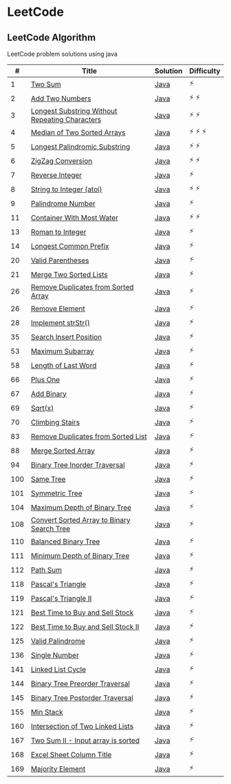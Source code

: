 # LeetCode

## LeetCode Algorithm

LeetCode problem solutions using java

| #   | Title                                                                                                                           | Solution                                                                                            | Difficulty        |
|-----|---------------------------------------------------------------------------------------------------------------------------------|-----------------------------------------------------------------------------------------------------|-------------------|
| 1   | [Two Sum](https://leetcode.com/problems/two-sum/)                                                                               | [Java](./Algorithms/TwoSum/TwoSum.java)                                                             | :zap:             |
| 2   | [Add Two Numbers](https://leetcode.com/problems/add-two-numbers/)                                                               | [Java](./Algorithms/AddTwoNumbers/AddTwoNumbers.java)                                               | :zap: :zap:       |
| 3   | [Longest Substring Without Repeating Characters](https://leetcode.com/problems/longest-substring-without-repeating-characters/) | [Java](./Algorithms/LongestSubstring/LongestSubstringWithoutRepeating.java)                         | :zap: :zap:       |
| 4   | [Median of Two Sorted Arrays](https://leetcode.com/problems/median-of-two-sorted-arrays/)                                       | [Java](./Algorithms/MedianofTwoSortedArrays/MedianofTwoSortedArrays.java)                           | :zap: :zap: :zap: |
| 5   | [Longest Palindromic Substring](https://leetcode.com/problems/longest-palindromic-substring/)                                   | [Java](./Algorithms/LongestPalindromicSubstring/LongestPalindromicSubstring.java)                   | :zap: :zap:       |
| 6   | [ZigZag Conversion](https://leetcode.com/problems/zigzag-conversion/)                                                           | [Java](./Algorithms/ZigZagConversion/ZigZagConversion.java)                                         | :zap: :zap:       |
| 7   | [Reverse Integer](https://leetcode.com/problems/reverse-integer/)                                                               | [Java](./Algorithms/ReverseInteger/ReverseInteger.java)                                             | :zap:             |
| 8   | [String to Integer (atoi)](https://leetcode.com/problems/string-to-integer-atoi/)                                               | [Java](./Algorithms/StringtoIntegerAtoi/StringtoIntegerAtoi.java)                                   | :zap: :zap:       |
| 9   | [Palindrome Number](https://leetcode.com/problems/palindrome-number/)                                                           | [Java](./Algorithms/PalindromeNumber/PalindromeNumber.java)                                         | :zap:             |
| 11  | [Container With Most Water](https://leetcode.com/problems/container-with-most-water/)                                           | [Java](./Algorithms/ContainerWithMostWater/ContainerWithMostWater.java)                             | :zap: :zap:       |
| 13  | [Roman to Integer](https://leetcode.com/problems/roman-to-integer/)                                                             | [Java](./Algorithms/RomanToInteger/RomanToInteger.java)                                             | :zap:             |
| 14  | [Longest Common Prefix](https://leetcode.com/problems/longest-common-prefix/)                                                   | [Java](./Algorithms/LongestCommonPrefix/LongestCommonPrefix.java)                                   | :zap:             |
| 20  | [Valid Parentheses](https://leetcode.com/problems/valid-parentheses/)                                                           | [Java](./Algorithms/ValidParenthesis/ValidParenthesis.java)                                         | :zap:             |
| 21  | [Merge Two Sorted Lists](https://leetcode.com/problems/merge-two-sorted-lists/)                                                 | [Java](./Algorithms/MergeSortedLists/MergeSortedLists.java)                                         | :zap:             |
| 26  | [Remove Duplicates from Sorted Array](https://leetcode.com/problems/remove-duplicates-from-sorted-array/)                       | [Java](./Algorithms/RemoveDuplicatesFromArray/RemoveDuplicatesFromArray.java)                       | :zap:             |
| 26  | [Remove Element](https://leetcode.com/problems/remove-element/)                                                                 | [Java](./Algorithms/RemoveElement/RemoveElement.java)                                               | :zap:             |
| 28  | [Implement strStr()](https://leetcode.com/problems/implement-strstr/)                                                           | [Java](./Algorithms/ImplementStr/ImplementStr.java)                                                 | :zap:             |
| 35  | [Search Insert Position](https://leetcode.com/problems/search-insert-position/)                                                 | [Java](./Algorithms/SearchInsertPosition/SearchInsertPosition.java)                                 | :zap:             |
| 53  | [Maximum Subarray](https://leetcode.com/problems/maximum-subarray/)                                                             | [Java](./Algorithms/MaximumSubarray/MaximumSubarray.java)                                           | :zap:             |
| 58  | [Length of Last Word](https://leetcode.com/problems/length-of-last-word/)                                                       | [Java](./Algorithms/LengthOfLastWord/LengthOfLastWord.java)                                         | :zap:             |
| 66  | [Plus One](https://leetcode.com/problems/plus-one/)                                                                             | [Java](./Algorithms/PlusOne/PlusOne.java)                                                           | :zap:             |
| 67  | [Add Binary](https://leetcode.com/problems/add-binary/)                                                                         | [Java](./Algorithms/AddBinary/AddBinary.java)                                                       | :zap:             |
| 69  | [Sqrt(x)](https://leetcode.com/problems/sqrtx/)                                                                                 | [Java](./Algorithms/Sqrt/Sqrt.java)                                                                 | :zap:             |
| 70  | [Climbing Stairs](https://leetcode.com/problems/climbing-stairs/)                                                               | [Java](./Algorithms/ClimbingStairs/ClimbingStairs.java)                                             | :zap:             |
| 83  | [Remove Duplicates from Sorted List](https://leetcode.com/problems/remove-duplicates-from-sorted-list/)                         | [Java](./Algorithms/RemoveDuplicatesfromSortedList/RemoveDuplicatesfromSortedList.java)             | :zap:             |
| 88  | [Merge Sorted Array](https://leetcode.com/problems/merge-sorted-array/)                                                         | [Java](./Algorithms/MergeSortedArray/MergeSortedArray.java)                                         | :zap:             |
| 94  | [Binary Tree Inorder Traversal](https://leetcode.com/problems/binary-tree-inorder-traversal/)                                   | [Java](./Algorithms/BinaryTreeInorderTraversal/BinaryTreeInorderTraversal.java)                     | :zap:             |
| 100 | [Same Tree](https://leetcode.com/problems/same-tree/)                                                                           | [Java](./Algorithms/SameTree/SameTree.java)                                                         | :zap:             |
| 101 | [Symmetric Tree](https://leetcode.com/problems/symmetric-tree/)                                                                 | [Java](./Algorithms/SymmetricTree/SymmetricTree.java)                                               | :zap:             |
| 104 | [Maximum Depth of Binary Tree](https://leetcode.com/problems/maximum-depth-of-binary-tree/)                                     | [Java](./Algorithms/MaximumDepthofBinaryTree/MaximumDepthofBinaryTree.java)                         | :zap:             |
| 108 | [Convert Sorted Array to Binary Search Tree](https://leetcode.com/problems/convert-sorted-array-to-binary-search-tree/)         | [Java](./Algorithms/ConvertSortedArraytoBinarySearchTree/ConvertSortedArraytoBinarySearchTree.java) | :zap:             |
| 110 | [Balanced Binary Tree](https://leetcode.com/problems/balanced-binary-tree/)                                                     | [Java](./Algorithms/BalancedBinaryTree/BalancedBinaryTree.java)                                     | :zap:             |
| 111 | [Minimum Depth of Binary Tree](https://leetcode.com/problems/minimum-depth-of-binary-tree/)                                     | [Java](./Algorithms/MinimumDepthofBinaryTree/MinimumDepthofBinaryTree.java)                         | :zap:             |
| 112 | [Path Sum](https://leetcode.com/problems/path-sum/)                                                                             | [Java](./Algorithms/PathSum/PathSum.java)                                                           | :zap:             |
| 118 | [Pascal's Triangle](https://leetcode.com/problems/pascals-triangle/)                                                            | [Java](./Algorithms/Pascal'sTriangle/Pascal'sTriangle.java)                                         | :zap:             |
| 119 | [Pascal's Triangle II](https://leetcode.com/problems/pascals-triangle-ii/)                                                      | [Java](./Algorithms/Pascal'sTriangleII/Pascal'sTriangleII.java)                                     | :zap:             |
| 121 | [Best Time to Buy and Sell Stock](https://leetcode.com/problems/best-time-to-buy-and-sell-stock/)                               | [Java](./Algorithms/BestTimetoBuyandSellStock/BestTimetoBuyandSellStock.java)                       | :zap:             |
| 122 | [Best Time to Buy and Sell Stock II](https://leetcode.com/problems/best-time-to-buy-and-sell-stock-ii/)                         | [Java](./Algorithms/BestTimetoBuyandSellStockII/BestTimetoBuyandSellStockII.java)                   | :zap:             |
| 125 | [Valid Palindrome](https://leetcode.com/problems/valid-palindrome/)                                                             | [Java](./Algorithms/ValidPalindrome/ValidPalindrome.java)                                           | :zap:             |
| 136 | [Single Number](https://leetcode.com/problems/single-number/)                                                                   | [Java](./Algorithms/SingleNumber/SingleNumber.java)                                                 | :zap:             |
| 141 | [Linked List Cycle](https://leetcode.com/problems/linked-list-cycle/)                                                           | [Java](./Algorithms/LinkedListCycle/LinkedListCycle.java)                                           | :zap:             |
| 144 | [Binary Tree Preorder Traversal](https://leetcode.com/problems/binary-tree-preorder-traversal/)                                 | [Java](./Algorithms/BinaryTreePreorderTraversal/BinaryTreePreorderTraversal.java)                   | :zap:             |
| 145 | [Binary Tree Postorder Traversal](https://leetcode.com/problems/binary-tree-postorder-traversal/)                               | [Java](./Algorithms/BinaryTreePostorderTraversal/BinaryTreePostorderTraversal.java)                 | :zap:             |
| 155 | [Min Stack](https://leetcode.com/problems/min-stack/)                                                                           | [Java](./Algorithms/MinStack/MinStack.java)                                                         | :zap:             |
| 160 | [Intersection of Two Linked Lists](https://leetcode.com/problems/intersection-of-two-linked-lists/)                             | [Java](./Algorithms/IntersectionofTwoLinkedLists/IntersectionofTwoLinkedLists.java)                 | :zap:             |
| 167 | [Two Sum II - Input array is sorted](https://leetcode.com/problems/two-sum-ii-input-array-is-sorted/)                           | [Java](./Algorithms/TwoSumIIInputarrayissorted/TwoSumIIInputarrayissorted.java)                     | :zap:             |
| 168 | [Excel Sheet Column Title](https://leetcode.com/problems/excel-sheet-column-title/)                                             | [Java](./Algorithms/ExcelSheetColumnTitle/ExcelSheetColumnTitle.java)                               | :zap:             |
| 169 | [Majority Element](https://leetcode.com/problems/majority-element/)                                                             | [Java](./Algorithms/MajorityElement/MajorityElement.java)                                           | :zap:             |
